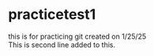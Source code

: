 # practicetest1
this is for practicing git created on 1/25/25
<br>
This is second line added to this.
